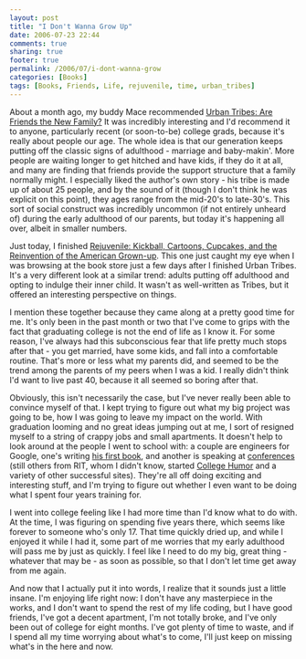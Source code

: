 ```yaml
---
layout: post
title: "I Don't Wanna Grow Up"
date: 2006-07-23 22:44
comments: true
sharing: true
footer: true
permalink: /2006/07/i-dont-wanna-grow
categories: [Books]
tags: [Books, Friends, Life, rejuvenile, time, urban_tribes]
---
```

About a month ago, my buddy Mace recommended <a href="http://www.amazon.com/exec/obidos/redirect?link_code=as2&path=ASIN/1582344418&tag=brocklicom-20&camp=1789&creative=9325">Urban Tribes: Are Friends the New Family?</a>  It was incredibly interesting and I'd recommend it to anyone, particularly recent (or soon-to-be) college grads, because it's really about people our age.  The whole idea is that our generation keeps putting off the classic signs of adulthood - marriage and baby-makin'.  More people are waiting longer to get hitched and have kids, if they do it at all, and many are finding that friends provide the support structure that a family normally might.  I especially liked the author's own story - his tribe is made up of about 25 people, and by the sound of it (though I don't think he was explicit on this point), they ages range from the mid-20's to late-30's.  This sort of social construct was incredibly uncommon (if not entirely unheard of) during the early adulthood of our parents, but today it's happening all over, albeit in smaller numbers.

Just today, I finished <a href="http://www.amazon.com/exec/obidos/redirect?link_code=as2&path=ASIN/1400080886&tag=brocklicom-20&camp=1789&creative=9325">Rejuvenile: Kickball, Cartoons, Cupcakes, and the Reinvention of the American Grown-up</a>.  This one just caught my eye when I was browsing at the book store just a few days after I finished Urban Tribes.  It's a very different look at a similar trend: adults putting off adulthood and opting to indulge their inner child.  It wasn't as well-written as Tribes, but it offered an interesting perspective on things.

I mention these together because they came along at a pretty good time for me.  It's only been in the past month or two that I've come to grips with the fact that graduating college is not the end of life as I know it.  For some reason, I've always had this subconscious fear that life pretty much stops after that - you get married, have some kids, and fall into a comfortable routine.  That's more or less what my parents did, and seemed to be the trend among the parents of my peers when I was a kid.  I really didn't think I'd want to live past 40, because it all seemed so boring after that.

Obviously, this isn't necessarily the case, but I've never really been able to convince myself of that.  I kept trying to figure out what my big project was going to be, how I was going to leave my impact on the world.  With graduation looming and no great ideas jumping out at me, I sort of resigned myself to a string of crappy jobs and small apartments.  It doesn't help to look around at the people I went to school with:  a couple are engineers for Google, one's writing <a href="http://jspro.org/">his first book</a>, and another is speaking at <a href="http://asia.apachecon.com/conference/sessions/#p_3">conferences</a> (still others from RIT, whom I didn't know, started <a href="http://www.collegehumor.com/">College Humor</a> and a variety of other successful sites).  They're all off doing exciting and interesting stuff, and I'm trying to figure out whether I even want to be doing what I spent four years training for.

I went into college feeling like I had more time than I'd know what to do with.  At the time, I was figuring on spending five years there, which seems like forever to someone who's only 17.  That time quickly dried up, and while I enjoyed it while I had it, some part of me worries that my early adulthood will pass me by just as quickly.  I feel like I need to do my big, great thing - whatever that may be - as soon as possible, so that I don't let time get away from me again.

And now that I actually put it into words, I realize that it sounds just a little insane.  I'm enjoying life right now: I don't have any masterpiece in the works, and I don't want to spend the rest of my life coding, but I have good friends, I've got a decent apartment, I'm not totally broke, and I've only been out of college for eight months.  I've got plenty of time to waste, and if I spend all my time worrying about what's to come, I'll just keep on missing what's in the here and now.
